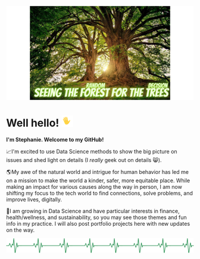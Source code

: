 <img src="https://raw.githubusercontent.com/Smadd/Smadd/master/smadd_tree.png">


# Well hello! <img src="https://raw.githubusercontent.com/Smadd/Smadd/master/Cliply_co_wave.gif" width="30px"> 

**I'm Stephanie. Welcome to my GitHub!**

:chart_with_upwards_trend:I'm excited to use Data Science methods to show the big picture on issues and shed light on details (I *really* geek out on details :smile_cat:).

:earth_americas:My awe of the natural world and intrigue for human behavior has led me on a mission to make the world a kinder, safer, more equitable place. While making an impact for various causes along the way in person, I am now shifting my focus to the tech world to find connections, solve problems, and improve lives, digitally.

:star2:I am growing in Data Science and have particular interests in finance, health/wellness, and sustainability, so you may see those themes and fun info in my practice. I will also post portfolio projects here with new updates on the way. 


<img src="https://raw.githubusercontent.com/Smadd/Smadd/master/Github_border.png">


<!--
**smadd/smadd** is a ✨ _special_ ✨ repository because its `README.md` (this file) appears on your GitHub profile.

Here are some ideas to get you started:

- 🔭 I’m currently working on ...
- 🌱 I’m currently learning ...
- 👯 I’m looking to collaborate on ...
- 🤔 I’m looking for help with ...
- 💬 Ask me about ...
- 📫 How to reach me: ...
- 😄 Pronouns: ...
- ⚡ Fun fact: ...
-->
